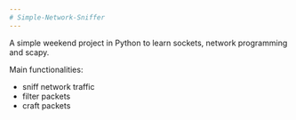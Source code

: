 ```yaml
---
# Simple-Network-Sniffer
---
```

A simple weekend project in Python to learn sockets, network programming and scapy.

Main functionalities:
- sniff network traffic
- filter packets
- craft packets

